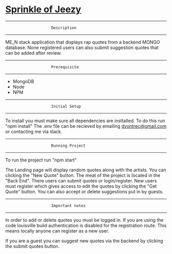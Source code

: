 # [Sprinkle of Jeezy](https://sprinkle-of-jeezy.herokuapp.com/)
******************************************************************
						Description
******************************************************************

ME_N stack application that displays rap quotes from a backend MONGO database. None registered users can also submit suggestion quotes that can be added after review.  

******************************************************************
						Prerequisite
******************************************************************
- MongoDB
- Node 
- NPM

******************************************************************
						Initial Setup
******************************************************************
To install you must make sure all dependencies are insttalled.  To do this run "npm install"
The .env file can be recieved by emailing dvontrec@gmail.com or contacting me via slack.  

******************************************************************
						Running Project
******************************************************************
To run the project run "npm start"

The Landing page will display random quotes along with the artists.  You can clicking the "New Quote" button.  The meat of the project is located in the "Back End".  There users can submit quotes or login/register.  New users must register which gives access to edit the quotes by clicking the "Get Quote" button. You can also accept or delete suggestions put in by guests.  

 ******************************************************************
						Important notes
******************************************************************
In order to add or delete quotes you must be logged in.  If you are using the code louisville build authentication is disabled for the registration route.  This means locally anyone can register as a new user. 

If you are a guest you can suggest new quotes via the backend by clicking the submit quotes button.  




